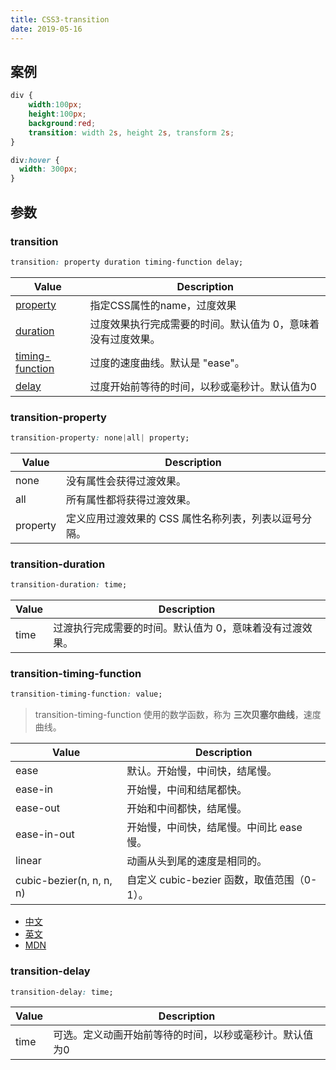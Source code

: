 ```yaml
---
title: CSS3-transition
date: 2019-05-16
---
```


## 案例

```css
div {
	width:100px;
	height:100px;
	background:red;
	transition: width 2s, height 2s, transform 2s;
}

div:hover {
  width: 300px;
}
```

## 参数

### transition

```css
transition: property duration timing-function delay;
```

|Value|Description|
|-|-|
|[property](#transition-property)|指定CSS属性的name，过度效果|
|[duration](#transition-duration)|过度效果执行完成需要的时间。默认值为 0，意味着没有过度效果。|
|[timing-function](#transition-timing-function)|过度的速度曲线。默认是 "ease"。|
|[delay](#transition-delay)|过度开始前等待的时间，以秒或毫秒计。默认值为0|

### transition-property

```css
transition-property: none|all| property;
```

|Value|Description|
|-|-|
|none|没有属性会获得过渡效果。|
|all|所有属性都将获得过渡效果。|
|property|定义应用过渡效果的 CSS 属性名称列表，列表以逗号分隔。|

### transition-duration

```css
transition-duration: time;
```

|Value|Description|
|-|-|
|time|过渡执行完成需要的时间。默认值为 0，意味着没有过渡效果。|

### transition-timing-function

```css
transition-timing-function: value;
```

> transition-timing-function 使用的数学函数，称为 **三次贝塞尔曲线**，速度曲线。

|Value|Description|
|-|-|
|ease|默认。开始慢，中间快，结尾慢。|
|ease-in|开始慢，中间和结尾都快。|
|ease-out|开始和中间都快，结尾慢。|
|ease-in-out|开始慢，中间快，结尾慢。中间比 ease 慢。|
|linear|动画从头到尾的速度是相同的。|
|cubic-bezier(n, n, n, n)|自定义 cubic-bezier 函数，取值范围（0-1）。|

- [中文](http://yisibl.github.io/cubic-bezier)
- [英文](https://cubic-bezier.com/)
- [MDN](https://developer.mozilla.org/zh-CN/docs/Web/CSS/timing-function)

### transition-delay

```css
transition-delay: time;
```

|Value|Description|
|-|-|
|time|可选。定义动画开始前等待的时间，以秒或毫秒计。默认值为0|

